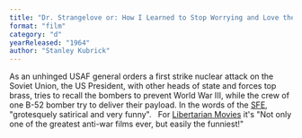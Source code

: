 ```yaml
---
title: "Dr. Strangelove or: How I Learned to Stop Worrying and Love the Bomb"
format: "film"
category: "d"
yearReleased: "1964"
author: "Stanley Kubrick"
---
```

As an unhinged USAF general orders a first strike nuclear  attack on the Soviet Union, the US President, with other heads of state and  forces top brass, tries to recall the bombers to prevent World War III, while  the crew of one B-52 bomber try to deliver their payload. In the words of the <a href="http://www.sf-encyclopedia.com/entry/dr_strangelove">SFE</a>,  "grotesquely satirical and very funny".
 
For <a href="http://libertarianmovies.net/D/Dr-Strangelove-1964-.html">Libertarian  Movies</a> it's "Not only one of the greatest anti-war films ever, but easily  the funniest!"